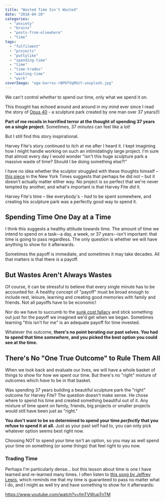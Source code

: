```yaml
---
title: "Wasted Time Isn't Wasted"
date: "2018-04-20"
categories: 
  - "anxiety"
  - "brains"
  - "posts-from-elsewhere"
  - "time"
tags: 
  - "fulfilment"
  - "projects"
  - "puttylike"
  - "spending-time"
  - "time"
  - "time-trades"
  - "wasting-time"
  - "work"
coverImage: "age-barros-rBPOfVqROzY-unsplash.jpg"
---
```


We can't control _whether_ to spend our time, only what we spend it on.

This thought has echoed around and around in my mind ever since I read the story of [Opus 40](https://www.opus40.org/about) - a sculpture park created by one man over 37 years(!)

<!--more-->

**Part of me recoils in horrified terror at the thought of spending 37 years on a single project**. Sometimes, 37 _minutes_ can feel like a lot!

But I still find this story inspirational.

Harvey Fite's story continued to itch at me after I heard it. I kept imagining how I might handle working on such an intimidatingly large project. I'm sure that almost every day I would wonder "isn't this huge sculpture park a massive waste of time? Should I be doing something else?!"

I have no idea whether the sculptor struggled with these thoughts himself –[this piece](https://www.nytimes.com/2015/10/01/t-magazine/airbnb-upstate-new-york-sculpture-park-hotel.html) in the New York Times suggests that perhaps he did not – but it doesn't actually matter either way. No project is so perfect that we're never tempted by another, and what's important is that Harvey Fite _did_ it.

Harvey Fite's time – like everybody's - _had_ to be spent somewhere, and creating his sculpture park was a perfectly good way to spend it.

## Spending Time One Day at a Time

I think this suggests a healthy attitude towards time. The amount of time we intend to spend on a task--a day, a week, or 37 years--isn't important: that time is going to pass regardless. The only question is whether we will have anything to show for it afterwards.

Sometimes the payoff is immediate, and sometimes it may take decades. All that matters is that there _is_ a payoff.

## But Wastes Aren't Always Wastes

Of course, it can be stressful to believe that every single minute has to be accounted for. A healthy concept of "payoff" must be broad enough to include rest, leisure, learning and creating good memories with family and friends. Not all payoffs have to be economic!

Nor do we have to succumb to the [sunk cost fallacy](http://www.lifehack.org/articles/communication/how-the-sunk-cost-fallacy-makes-you-act-stupid.html) and stick something out just for the payoff we imagined we'd get when we began. Sometimes learning "this isn't for me" is an adequate payoff for time invested.

Whatever the outcome, **there's no point berating our past selves. You had to spend that time _somewhere_, and you picked the best option you could see at the time.**

## There's No "One True Outcome" to Rule Them All

When we look back and evaluate our lives, we will have a whole basket of things to show for how we spent our time. But there's no "right" mixture of outcomes which _have_ to be in that basket.

Was spending 37 years building a beautiful sculpture park the "right" outcome for Harvey Fite? The question doesn't make sense. He chose where to spend his time and created something beautiful out of it. Any mixture of time spent on family, friends, big projects or smaller projects would still have been just as "right."

**You don't want to be so determined to spend your time _perfectly_ that you refuse to spend it at all.** Just as your past self had to, you can only pick whatever option seems best right now.

Choosing NOT to spend your time isn't an option, so you may as well spend your time on something (or some things) that feel right to you now.

### Trading Time

Perhaps I'm particularly dense... but this lesson about time is one I have learned and re-learned many times. I often listen to [this song by Jeffrey Lewis](https://www.youtube.com/watch?v=pziWSPwsnzw), which reminds me that my time is guaranteed to pass no matter what I do, and I might as well try and have something to show for it afterwards:

https://www.youtube.com/watch?v=fmTVWupTnTM
